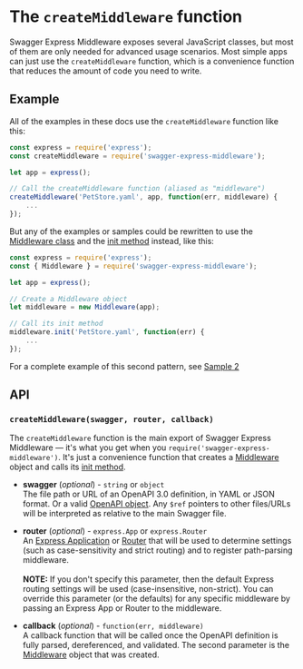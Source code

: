 The `createMiddleware` function
================================
Swagger Express Middleware exposes several JavaScript classes, but most of them are only needed for advanced usage scenarios.  Most simple apps can just use the `createMiddleware` function, which is a convenience function that reduces the amount of code you need to write.


Example
--------------------------
All of the examples in these docs use the `createMiddleware` function like this:

```javascript
const express = require('express');
const createMiddleware = require('swagger-express-middleware');

let app = express();

// Call the createMiddleware function (aliased as "middleware")
createMiddleware('PetStore.yaml', app, function(err, middleware) {
    ...
});
```

But any of the examples or samples could be rewritten to use the [Middleware class](Middleware.md) and the [init method](Middleware.md#initswagger-callback) instead, like this:

```javascript
const express = require('express');
const { Middleware } = require('swagger-express-middleware');

let app = express();

// Create a Middleware object
let middleware = new Middleware(app);

// Call its init method
middleware.init('PetStore.yaml', function(err) {
    ...
});
```
For a complete example of this second pattern, see [Sample 2](https://github.com/APIDevTools/swagger-express-middleware/blob/master/samples/sample2.js)


API
----------------------
### `createMiddleware(swagger, router, callback)`
The `createMiddleware` function is the main export of Swagger Express Middleware &mdash; it's what you get when you `require('swagger-express-middleware')`.  It's just a convenience function that creates a [Middleware](Middleware.md) object and calls its [init method](Middleware.md#initswagger-callback).

* __swagger__ (_optional_) - `string` or `object`<br>
The file path or URL of an OpenAPI 3.0 definition, in YAML or JSON format. Or a valid [OpenAPI object](https://github.com/OAI/OpenAPI-Specification/blob/master/versions/3.0.2.md#openapi-object).  Any `$ref` pointers to other files/URLs will be interpreted as relative to the main Swagger file.

* __router__ (_optional_) - `express.App` or `express.Router`<br>
An [Express Application](http://expressjs.com/4x/api.html#application) or [Router](http://expressjs.com/4x/api.html#router) that will be used to determine settings (such as case-sensitivity and strict routing) and to register path-parsing middleware.
<br><br>
**NOTE:** If you don't specify this parameter, then the default Express routing settings will be used (case-insensitive, non-strict).  You can override this parameter (or the defaults) for any specific middleware by passing an Express App or Router to the middleware.

* __callback__ (_optional_) - `function(err, middleware)`<br>
A callback function that will be called once the OpenAPI definition is fully parsed, dereferenced, and validated. The second parameter is the [Middleware](Middleware.md) object that was created.
